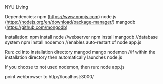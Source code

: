 NYU Living

Dependencies:
npm (https://www.npmjs.com)
node.js (https://nodejs.org/en/download/package-manager/)
mangodb (https://github.com/mongodb)


Installation:
npm install node    //webserver
npm install mangodb //database system
npm install nodemon //enables auto-restart of node app.js


Run:
cd into installation directory
mangod
mango
nodemon //if within the installation directory then automatically launches node.js

If you choose to not used nodemon, then run: node app.js

point webbrowser to http://localhost:3000/




